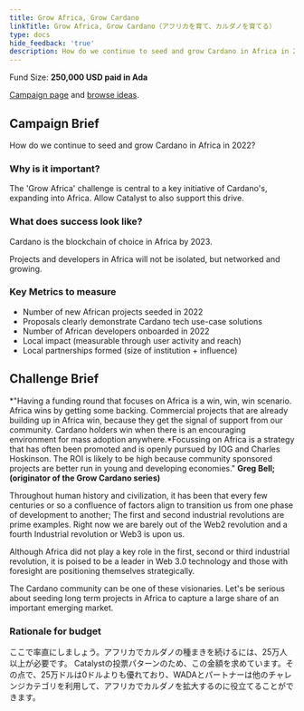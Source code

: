 ```yaml
---
title: Grow Africa, Grow Cardano
linkTitle: Grow Africa, Grow Cardano（アフリカを育て、カルダノを育てる）
type: docs
hide_feedback: 'true'
description: How do we continue to seed and grow Cardano in Africa in 2022?
---
```


Fund Size: **250,000 USD paid in Ada**

[Campaign page](https://cardano.ideascale.com/c/idea/384227) and [browse ideas]().

## Campaign Brief

How do we continue to seed and grow Cardano in Africa in 2022?

### Why is it important?

The 'Grow Africa' challenge is central to a key initiative of Cardano's, expanding into Africa. Allow Catalyst to also support this drive.

### What does success look like?

Cardano is the blockchain of choice in Africa by 2023.

Projects and developers in Africa will not be isolated, but networked and growing.

### Key Metrics to measure

- Number of new African projects seeded in 2022
- Proposals clearly demonstrate Cardano tech use-case solutions
- Number of African developers onboarded in 2022
- Local impact (measurable through user activity and reach)
- Local partnerships formed (size of institution + influence)

## Challenge Brief

*"Having a funding round that focuses on Africa is a win, win, win scenario. Africa wins by getting some backing. Commercial projects that are already building up in Africa win, because they get the signal of support from our community. Cardano holders win when there is an encouraging environment for mass adoption anywhere.*Focussing on Africa is a strategy that has often been promoted and is openly pursued by IOG and Charles Hoskinson. The ROI is likely to be high because community sponsored projects are better run in young and developing economies." **Greg Bell; (originator of the Grow Cardano series)**

Throughout human history and civilization, it has been that every few centuries or so a confluence of factors align to transition us from one phase of development to another; The first and second industrial revolutions are prime examples. Right now we are barely out of the Web2 revolution and a fourth Industrial revolution or Web3 is upon us.

Although Africa did not play a key role in the first, second or third industrial revolution, it is poised to be a leader in Web 3.0 technology and those with foresight are positioning themselves strategically.

The Cardano community can be one of these visionaries. Let's be serious about seeding long term projects in Africa to capture a large share of an important emerging market.

### Rationale for budget

ここで率直にしましょう。アフリカでカルダノの種まきを続けるには、25万人以上が必要です。 Catalystの投票パターンのため、この金額を求めています。その点で、25万ドルは0ドルよりも優れており、WADAとパートナーは他のチャレンジカテゴリを利用して、アフリカでカルダノを拡大するのに役立てることができます。
